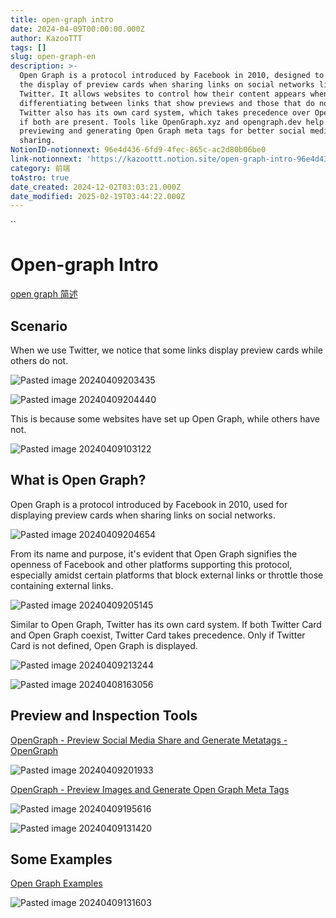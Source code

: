 ```yaml
---
title: open-graph intro
date: 2024-04-09T00:00:00.000Z
author: KazooTTT
tags: []
slug: open-graph-en
description: >-
  Open Graph is a protocol introduced by Facebook in 2010, designed to enhance
  the display of preview cards when sharing links on social networks like
  Twitter. It allows websites to control how their content appears when shared,
  differentiating between links that show previews and those that do not.
  Twitter also has its own card system, which takes precedence over Open Graph
  if both are present. Tools like OpenGraph.xyz and opengraph.dev help in
  previewing and generating Open Graph meta tags for better social media
  sharing.
NotionID-notionnext: 96e4d436-6fd9-4fec-865c-ac2d80b06be0
link-notionnext: 'https://kazoottt.notion.site/open-graph-intro-96e4d4366fd94fec865cac2d80b06be0'
category: 前端
toAstro: true
date_created: 2024-12-02T03:03:21.000Z
date_modified: 2025-02-19T03:44:22.000Z
---
```


``

# Open-graph Intro

[open graph 简述](/notes/open-graph)

## Scenario

When we use Twitter, we notice that some links display preview cards while others do not.

![Pasted image 20240409203435](<https://pictures.kazoottt.top/2024/04/2024049-bc909874e20bb629c839253d3943d659.png>)

![Pasted image 20240409204440](<https://pictures.kazoottt.top/2024/04/2024049-4a9e81697a9703fe745e3052d4cbd1cd.png>)

This is because some websites have set up Open Graph, while others have not.

![Pasted image 20240409103122](<https://pictures.kazoottt.top/2024/04/2024049-087f0fbb7b7c5f497748c7fb9a12cdda.png>)

## What is Open Graph?

Open Graph is a protocol introduced by Facebook in 2010, used for displaying preview cards when sharing links on social networks.

![Pasted image 20240409204654](<https://pictures.kazoottt.top/2024/04/2024049-3dd20b82e78f86d49d9b7994a75ecb5c.png>)

From its name and purpose, it's evident that Open Graph signifies the openness of Facebook and other platforms supporting this protocol, especially amidst certain platforms that block external links or throttle those containing external links.

![Pasted image 20240409205145](<https://pictures.kazoottt.top/2024/04/2024049-df5e5b3488dffbd26760c4e44ee0914a.png>)

Similar to Open Graph, Twitter has its own card system. If both Twitter Card and Open Graph coexist, Twitter Card takes precedence. Only if Twitter Card is not defined, Open Graph is displayed.

![Pasted image 20240409213244](<https://pictures.kazoottt.top/2024/04/2024049-4621b20b74ec8f5aed0a133d5f38d28e.png>)

![Pasted image 20240408163056](<https://pictures.kazoottt.top/2024/04/2024049-ab3a3a2fdeb0b839edc4ad6b2b226515.png>)

## Preview and Inspection Tools

[OpenGraph - Preview Social Media Share and Generate Metatags - OpenGraph](<https://www.opengraph.xyz/>)

![Pasted image 20240409201933](<https://pictures.kazoottt.top/2024/04/2024049-ef4f78169782a186e08463a76ff65f1f.png>)

[OpenGraph - Preview Images and Generate Open Graph Meta Tags](<https://opengraph.dev/>)

![Pasted image 20240409195616](<https://pictures.kazoottt.top/2024/04/2024049-6901afe74ffbf8affe03e69a0ffecfa4.png>)

![Pasted image 20240409131420](<https://pictures.kazoottt.top/2024/04/2024049-c92de25d68dbdfbd37639c11df5bb091.png>)

## Some Examples

[Open Graph Examples](<https://opengraphexamples.com/>)

![Pasted image 20240409131603](<https://pictures.kazoottt.top/2024/04/2024049-188a013e0965f2e4b004de4a915b07b7.png>)
